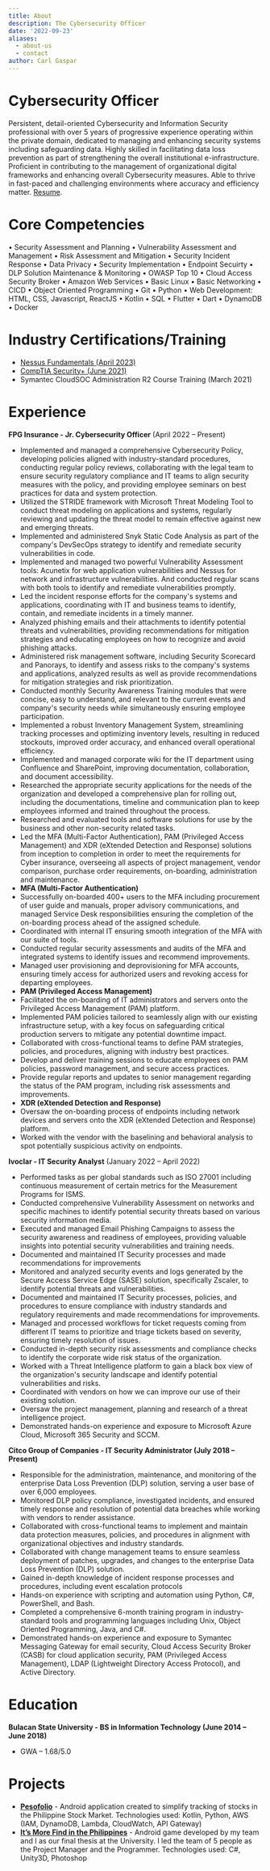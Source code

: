 ```yaml
---
title: About
description: The Cybersecurity Officer
date: '2022-09-23'
aliases:
  - about-us
  - contact
author: Carl Gaspar
---
```


# Cybersecurity Officer

Persistent, detail-oriented Cybersecurity and Information Security professional with over 5 years of progressive experience operating within the private domain, dedicated to managing and enhancing security systems including safeguarding data. Highly skilled in facilitating data loss prevention as part of strengthening the overall institutional e-infrastructure. Proficient in contributing to the management of organizational digital frameworks and enhancing overall Cybersecurity measures. Able to thrive in fast-paced and challenging environments where accuracy and efficiency matter. [Resume](/Resume.pdf).

# Core Competencies

• Security Assessment and Planning • Vulnerability Assessment and Management • Risk Assessment and Mitigation • Security Incident Response • Data Privacy • Security Implementation • Endpoint Secuirty • DLP Solution Maintenance & Monitoring • OWASP Top 10 • Cloud Access Security Broker • Amazon Web Services • Basic Linux • Basic Networking • CICD • Object Oriented Programming • Git • Python • Web Development: HTML, CSS, Javascript, ReactJS • Kotlin • SQL • Flutter • Dart • DynamoDB • Docker

# Industry Certifications/Training

* [Nessus Fundamentals (April 2023)](https://nessusfundamentals.tenable.com/fb7b38a0-12fb-4b2e-a1da-2556c64aca4e#gs.vr7gde)
* [CompTIA Security+ (June 2021)](https://www.credly.com/badges/d8c17809-0fb3-46b8-bc40-ade7b1df1bf0)
* Symantec CloudSOC Administration R2 Course Training (March 2021)

# Experience

**FPG Insurance - Jr. Cybersecurity Officer** (April 2022 – Present)

* Implemented and managed a comprehensive Cybersecurity Policy, developing policies aligned with industry-standard procedures, conducting regular policy reviews, collaborating with the legal team to ensure security regulatory compliance and IT teams to align security measures with the policy, and providing employee seminars on best practices for data and system protection.
* Utilized the STRIDE framework with Microsoft Threat Modeling Tool to conduct threat modeling on applications and systems, regularly reviewing and updating the threat model to remain effective against new and emerging threats.
* Implemented and administered Snyk Static Code Analysis as part of the company's DevSecOps strategy to identify and remediate security vulnerabilities in code.
* Implemented and managed two powerful Vulnerability Assessment tools: Acunetix for web application vulnerabilities and Nessus for network and infrastructure vulnerabilities. And conducted regular scans with both tools to identify and remediate vulnerabilities promptly.
* Led the incident response efforts for the company's systems and applications, coordinating with IT and business teams to identify, contain, and remediate incidents in a timely manner.
* Analyzed phishing emails and their attachments to identify potential threats and vulnerabilities, providing recommendations for mitigation strategies and educating employees on how to recognize and avoid phishing attacks.
* Administered risk management software, including Security Scorecard and Panorays, to identify and assess risks to the company's systems and applications, analyzed results as well as provide recommendations for mitigation strategies and risk prioritization.
* Conducted monthly Security Awareness Training modules that were concise, easy to understand, and relevant to the current events and company's security needs while simultaneously ensuring employee participation.
* Implemented a robust Inventory Management System, streamlining tracking processes and optimizing inventory levels, resulting in reduced stockouts, improved order accuracy, and enhanced overall operational efficiency.
* Implemented and managed corporate wiki for the IT department using Confluence and SharePoint, improving documentation, collaboration, and document accessibility.
* Researched the appropriate security applications for the needs of the organization and developed a comprehensive plan for rolling out, including the documentations, timeline and communication plan to keep employees informed and trained throughout the process.
* Researched and evaluated tools and software solutions for use by the business and other non-security related tasks.
* Led the MFA (Multi-Factor Authentication), PAM (Privileged Access Management) and XDR (eXtended Detection and Response) solutions from inception to completion in order to meet the requirements for Cyber insurance,  overseeing all aspects of project management, vendor comparison, purchase order requirements, on-boarding, administration and maintenance.
* **MFA (Multi-Factor Authentication)**
* Successfully on-boarded 400+ users to the MFA including procurement of user guide and manuals, proper advisory communications, and managed Service Desk responsibilities ensuring the completion of the on-boarding process ahead of the assigned schedule.
* Coordinated with internal IT ensuring smooth integration of the MFA with our suite of tools.
* Conducted regular security assessments and audits of the MFA and integrated systems to identify issues and recommend improvements.
* Managed user provisioning and deprovisioning for MFA accounts, ensuring timely access for authorized users and revoking access for departing employees.
* **PAM (Privileged Access Management)**
* Facilitated the on-boarding of IT administrators and servers onto the Privileged Access Management (PAM) platform.
* Implemented PAM policies tailored to seamlessly align with our existing infrastructure setup, with a key focus on safeguarding critical production servers to mitigate any potential downtime impact.
* Collaborated with cross-functional teams to define PAM strategies, policies, and procedures, aligning with industry best practices.
* Develop and deliver training sessions to educate employees on PAM policies, password management, and secure access practices.
* Provide regular reports and updates to senior management regarding the status of the PAM program, including risk assessments and improvements.
* **XDR (eXtended Detection and Response)**
* Oversaw the on-boarding process of endpoints including network devices and servers onto the XDR (eXtended Detection and Response) platform.
* Worked with the vendor with the baselining and behavioral analysis to spot potentially suspicious activity on endpoints.

**Ivoclar - IT Security Analyst** (January 2022 – April 2022)

* Performed tasks as per global standards such as ISO 27001 including continuous measurement of certain metrics for the Measurement Programs for ISMS.
* Conducted comprehensive Vulnerability Assessment on networks and specific machines to identify potential security threats based on various security information media.
* Executed and managed Email Phishing Campaigns to assess the security awareness and readiness of employees, providing valuable insights into potential security vulnerabilities and training needs.
* Documented and maintained IT Security processes and made recommendations for improvements
* Monitored and analyzed security events and logs generated by the Secure Access Service Edge (SASE) solution, specifically Zscaler, to identify potential threats and vulnerabilities.
* Documented and maintained IT Security processes, policies, and procedures to ensure compliance with industry standards and regulatory requirements and made recommendations for improvements.
* Managed and processed workflows for ticket requests coming from different IT teams to prioritize and triage tickets based on severity, ensuring timely resolution of issues.
* Conducted in-depth security risk assessments and compliance checks to identify the corporate wide risk status of the organization.
* Worked with a Threat Intelligence platform to gain a black box view of the organization's security landscape and identify potential vulnerabilities and risks.
* Coordinated with vendors on how we can improve our use of their existing solution.
* Oversaw the project management, planning and research of a threat intelligence project.
* Demonstrated hands-on experience and exposure to Microsoft Azure Cloud, Microsoft 365 Security and SCCM.

**Citco Group of Companies - IT Security Administrator (July 2018 – Present)**

* Responsible for the administration, maintenance, and monitoring of the enterprise Data Loss Prevention (DLP) solution, serving a user base of over 6,000 employees.
* Monitored DLP policy compliance, investigated incidents, and ensured timely response and resolution of potential data breaches while working with vendors to render assistance.
* Collaborated with cross-functional teams to implement and maintain data protection measures, policies, and procedures in alignment with organizational objectives and industry standards.
* Collaborated with change management teams to ensure seamless deployment of patches, upgrades, and changes to the enterprise Data Loss Prevention (DLP) solution.
* Gained in-depth knowledge of incident response processes and procedures, including event escalation protocols
* Hands-on experience with scripting and automation using Python, C#, PowerShell, and Bash.
* Completed a comprehensive 6-month training program in industry-standard tools and programming languages including Unix, Object Oriented Programming, Java, and C#.
* Demonstrated hands-on experience and exposure to Symantec Messaging Gateway for email security, Cloud Access Security Broker (CASB) for cloud application security, PAM (Privileged Access Management), LDAP (Lightweight Directory Access Protocol), and Active Directory.

# Education

**Bulacan State University - BS in Information Technology (June 2014 – June 2018)**

* GWA – 1.68/5.0

# Projects[](https://play.google.com/store/apps/details?id=com.galoreentertainment.pesofolio)

* **[Pesofolio](https://play.google.com/store/apps/details?id=com.galoreentertainment.pesofolio)** - Android application created to simplify tracking of stocks in the Philippine Stock Market.
  Technologies used: Kotlin, Python, AWS (IAM, DynamoDB, Lambda, CloudWatch, API Gateway)[](https://play.google.com/store/apps/details?id=com.galore.imfitphilippines)
* **[It’s More Find in the Philippines](https://play.google.com/store/apps/details?id=com.galore.imfitphilippines)** - Android game developed by my team and I as our final thesis
  at the University. I led the team of 5 people as the Project Manager and the Programmer.
  Technologies used: C#, Unity3D, Photoshop
